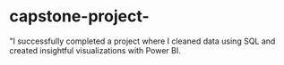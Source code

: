 # capstone-project-
"I successfully completed a project where I cleaned data using SQL and created insightful visualizations with Power BI. 
